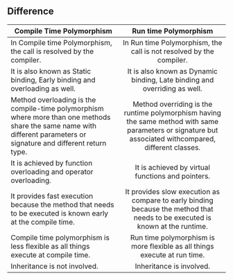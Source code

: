 


## Difference


| Compile Time Polymorphism | Run time Polymorphism | 
|-------|:-------:|
| In Compile time Polymorphism, the call is resolved by the compiler. | In Run time Polymorphism, the call is not resolved by the compiler. |
| It is also known as Static binding, Early binding and overloading as well. | It is also known as Dynamic binding, Late binding and overriding as well. |
| Method overloading is the compile-time polymorphism where more than one methods share the same name with different parameters or signature and different return type. |Method overriding is the runtime polymorphism having the same method with same parameters or signature but associated withcompared, different classes.  |
| It is achieved by function overloading and operator overloading. |It is achieved by virtual functions and pointers.  |
| It provides fast execution because the method that needs to be executed is known early at the compile time. |It provides slow execution as compare to early binding because the method that needs to be executed is known at the runtime.  |
| Compile time polymorphism is less flexible as all things execute at compile time. | Run time polymorphism is more flexible as all things execute at run time. |
| Inheritance is not involved.  |Inheritance is involved.  |




